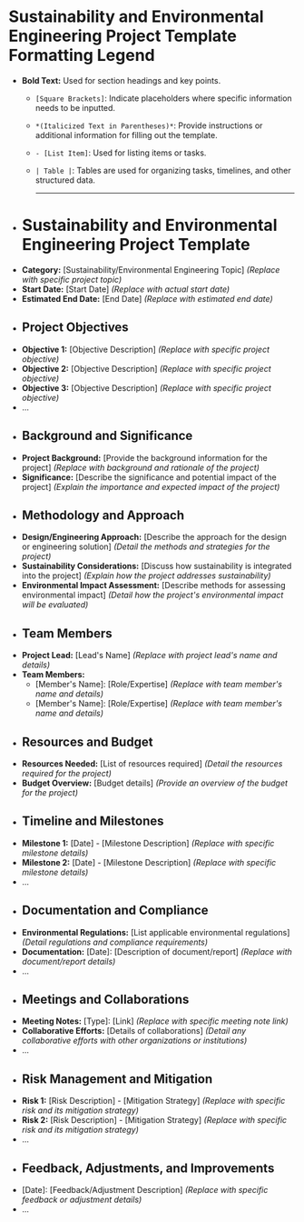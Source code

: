 # Sustainability and Environmental Engineering Project Template Formatting Legend
- **Bold Text:** Used for section headings and key points.
	- `[Square Brackets]`: Indicate placeholders where specific information needs to be inputted.
	- `*(Italicized Text in Parentheses)*`: Provide instructions or additional information for filling out the template.
	- `- [List Item]`: Used for listing items or tasks.
	- `| Table |`: Tables are used for organizing tasks, timelines, and other structured data.
	  
	  ---
- # Sustainability and Environmental Engineering Project Template
- **Category:** [Sustainability/Environmental Engineering Topic] *(Replace with specific project topic)*
- **Start Date:** [Start Date] *(Replace with actual start date)*
- **Estimated End Date:** [End Date] *(Replace with estimated end date)*
- ## Project Objectives
- **Objective 1:** [Objective Description] *(Replace with specific project objective)*
- **Objective 2:** [Objective Description] *(Replace with specific project objective)*
- **Objective 3:** [Objective Description] *(Replace with specific project objective)*
- ...
- ## Background and Significance
- **Project Background:** [Provide the background information for the project] *(Replace with background and rationale of the project)*
- **Significance:** [Describe the significance and potential impact of the project] *(Explain the importance and expected impact of the project)*
- ## Methodology and Approach
- **Design/Engineering Approach:** [Describe the approach for the design or engineering solution] *(Detail the methods and strategies for the project)*
- **Sustainability Considerations:** [Discuss how sustainability is integrated into the project] *(Explain how the project addresses sustainability)*
- **Environmental Impact Assessment:** [Describe methods for assessing environmental impact] *(Detail how the project's environmental impact will be evaluated)*
- ## Team Members
- **Project Lead:** [Lead's Name] *(Replace with project lead's name and details)*
- **Team Members:**
	- [Member's Name]: [Role/Expertise] *(Replace with team member's name and details)*
	- [Member's Name]: [Role/Expertise] *(Replace with team member's name and details)*
- ## Resources and Budget
- **Resources Needed:** [List of resources required] *(Detail the resources required for the project)*
- **Budget Overview:** [Budget details] *(Provide an overview of the budget for the project)*
- ## Timeline and Milestones
- **Milestone 1:** [Date] - [Milestone Description] *(Replace with specific milestone details)*
- **Milestone 2:** [Date] - [Milestone Description] *(Replace with specific milestone details)*
- ...
- ## Documentation and Compliance
- **Environmental Regulations:** [List applicable environmental regulations] *(Detail regulations and compliance requirements)*
- **Documentation:** [Date]: [Description of document/report] *(Replace with document/report details)*
- ...
- ## Meetings and Collaborations
- **Meeting Notes:** [Type]: [Link] *(Replace with specific meeting note link)*
- **Collaborative Efforts:** [Details of collaborations] *(Detail any collaborative efforts with other organizations or institutions)*
- ...
- ## Risk Management and Mitigation
- **Risk 1:** [Risk Description] - [Mitigation Strategy] *(Replace with specific risk and its mitigation strategy)*
- **Risk 2:** [Risk Description] - [Mitigation Strategy] *(Replace with specific risk and its mitigation strategy)*
- ...
- ## Feedback, Adjustments, and Improvements
- [Date]: [Feedback/Adjustment Description] *(Replace with specific feedback or adjustment details)*
- ...